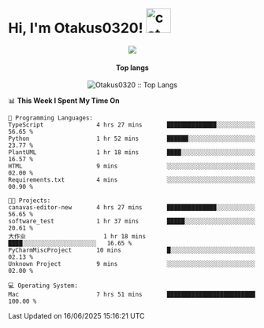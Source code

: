 <h1> Hi, I'm Otakus0320! <img src="https://media.giphy.com/media/mGcNjsfWAjY5AEZNw6/giphy.gif" width="50" alt="cat"></h1>

<p align="center"><a href="https://wakatime.com/@044d69d0-1253-4f60-96b6-5d19a0f9dde5"><img src="https://wakatime.com/badge/user/044d69d0-1253-4f60-96b6-5d19a0f9dde5.svg" /></a></p>

<h4 align="center">Top langs</h4>

<p align="center"><img src="https://github-readme-stats.vercel.app/api/top-langs/?username=Otakus0320&langs_count=10&theme=tokyonight&layout=compact&timestamp={{random_number}}" alt="Otakus0320 :: Top Langs" /></p>

<!--START_SECTION:waka-->
📊 **This Week I Spent My Time On** 

```text
💬 Programming Languages: 
TypeScript               4 hrs 27 mins       ██████████████░░░░░░░░░░░   56.65 % 
Python                   1 hr 52 mins        ██████░░░░░░░░░░░░░░░░░░░   23.77 % 
PlantUML                 1 hr 18 mins        ████░░░░░░░░░░░░░░░░░░░░░   16.57 % 
HTML                     9 mins              ░░░░░░░░░░░░░░░░░░░░░░░░░   02.00 % 
Requirements.txt         4 mins              ░░░░░░░░░░░░░░░░░░░░░░░░░   00.90 % 

🐱‍💻 Projects: 
canavas-editor-new       4 hrs 27 mins       ██████████████░░░░░░░░░░░   56.65 % 
software_test            1 hr 37 mins        █████░░░░░░░░░░░░░░░░░░░░   20.61 % 
大作业                      1 hr 18 mins        ████░░░░░░░░░░░░░░░░░░░░░   16.65 % 
PyCharmMiscProject       10 mins             █░░░░░░░░░░░░░░░░░░░░░░░░   02.13 % 
Unknown Project          9 mins              ░░░░░░░░░░░░░░░░░░░░░░░░░   02.00 % 

💻 Operating System: 
Mac                      7 hrs 51 mins       █████████████████████████   100.00 % 
```


 Last Updated on 16/06/2025 15:16:21 UTC
<!--END_SECTION:waka-->
